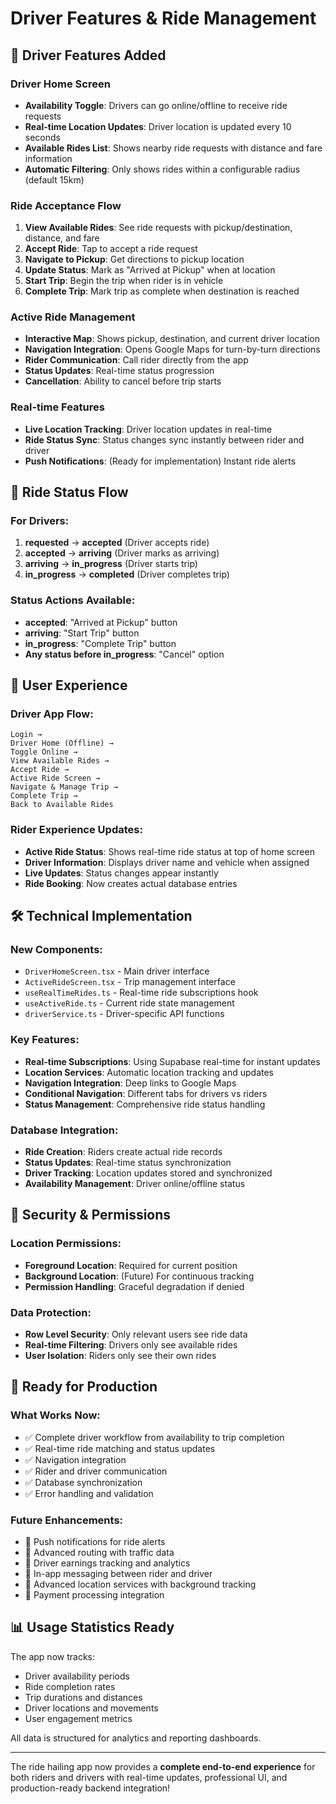 # Driver Features & Ride Management

## 🚗 Driver Features Added

### Driver Home Screen
- **Availability Toggle**: Drivers can go online/offline to receive ride requests
- **Real-time Location Updates**: Driver location is updated every 10 seconds
- **Available Rides List**: Shows nearby ride requests with distance and fare information
- **Automatic Filtering**: Only shows rides within a configurable radius (default 15km)

### Ride Acceptance Flow
1. **View Available Rides**: See ride requests with pickup/destination, distance, and fare
2. **Accept Ride**: Tap to accept a ride request
3. **Navigate to Pickup**: Get directions to pickup location
4. **Update Status**: Mark as "Arrived at Pickup" when at location
5. **Start Trip**: Begin the trip when rider is in vehicle
6. **Complete Trip**: Mark trip as complete when destination is reached

### Active Ride Management
- **Interactive Map**: Shows pickup, destination, and current driver location
- **Navigation Integration**: Opens Google Maps for turn-by-turn directions
- **Rider Communication**: Call rider directly from the app
- **Status Updates**: Real-time status progression
- **Cancellation**: Ability to cancel before trip starts

### Real-time Features
- **Live Location Tracking**: Driver location updates in real-time
- **Ride Status Sync**: Status changes sync instantly between rider and driver
- **Push Notifications**: (Ready for implementation) Instant ride alerts

## 🔄 Ride Status Flow

### For Drivers:
1. **requested** → **accepted** (Driver accepts ride)
2. **accepted** → **arriving** (Driver marks as arriving)  
3. **arriving** → **in_progress** (Driver starts trip)
4. **in_progress** → **completed** (Driver completes trip)

### Status Actions Available:
- **accepted**: "Arrived at Pickup" button
- **arriving**: "Start Trip" button  
- **in_progress**: "Complete Trip" button
- **Any status before in_progress**: "Cancel" option

## 📱 User Experience

### Driver App Flow:
```
Login → 
Driver Home (Offline) → 
Toggle Online → 
View Available Rides → 
Accept Ride → 
Active Ride Screen → 
Navigate & Manage Trip → 
Complete Trip → 
Back to Available Rides
```

### Rider Experience Updates:
- **Active Ride Status**: Shows real-time ride status at top of home screen
- **Driver Information**: Displays driver name and vehicle when assigned
- **Live Updates**: Status changes appear instantly
- **Ride Booking**: Now creates actual database entries

## 🛠️ Technical Implementation

### New Components:
- `DriverHomeScreen.tsx` - Main driver interface
- `ActiveRideScreen.tsx` - Trip management interface
- `useRealTimeRides.ts` - Real-time ride subscriptions hook
- `useActiveRide.ts` - Current ride state management
- `driverService.ts` - Driver-specific API functions

### Key Features:
- **Real-time Subscriptions**: Using Supabase real-time for instant updates
- **Location Services**: Automatic location tracking and updates
- **Navigation Integration**: Deep links to Google Maps
- **Conditional Navigation**: Different tabs for drivers vs riders
- **Status Management**: Comprehensive ride status handling

### Database Integration:
- **Ride Creation**: Riders create actual ride records
- **Status Updates**: Real-time status synchronization
- **Driver Tracking**: Location updates stored and synchronized
- **Availability Management**: Driver online/offline status

## 🔐 Security & Permissions

### Location Permissions:
- **Foreground Location**: Required for current position
- **Background Location**: (Future) For continuous tracking
- **Permission Handling**: Graceful degradation if denied

### Data Protection:
- **Row Level Security**: Only relevant users see ride data
- **Real-time Filtering**: Drivers only see available rides
- **User Isolation**: Riders only see their own rides

## 🚀 Ready for Production

### What Works Now:
- ✅ Complete driver workflow from availability to trip completion
- ✅ Real-time ride matching and status updates
- ✅ Navigation integration
- ✅ Rider and driver communication
- ✅ Database synchronization
- ✅ Error handling and validation

### Future Enhancements:
- 🔄 Push notifications for ride alerts
- 🔄 Advanced routing with traffic data
- 🔄 Driver earnings tracking and analytics
- 🔄 In-app messaging between rider and driver
- 🔄 Advanced location services with background tracking
- 🔄 Payment processing integration

## 📊 Usage Statistics Ready

The app now tracks:
- Driver availability periods
- Ride completion rates
- Trip durations and distances
- Driver locations and movements
- User engagement metrics

All data is structured for analytics and reporting dashboards.

---

The ride hailing app now provides a **complete end-to-end experience** for both riders and drivers with real-time updates, professional UI, and production-ready backend integration!